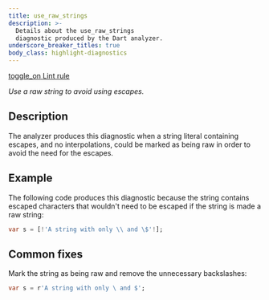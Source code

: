 ```yaml
---
title: use_raw_strings
description: >-
  Details about the use_raw_strings
  diagnostic produced by the Dart analyzer.
underscore_breaker_titles: true
body_class: highlight-diagnostics
---
```


<div class="tags">
  <a class="tag-label"
      href="/tools/linter-rules/use_raw_strings"
      title="Learn about the lint rule that enables this diagnostic."
      aria-label="Learn about the lint rule that enables this diagnostic."
      target="_blank">
    <span class="material-symbols" aria-hidden="true">toggle_on</span>
    <span>Lint rule</span>
  </a>
</div>

_Use a raw string to avoid using escapes._

## Description

The analyzer produces this diagnostic when a string literal containing
escapes, and no interpolations, could be marked as being raw in order to
avoid the need for the escapes.

## Example

The following code produces this diagnostic because the string contains
escaped characters that wouldn't need to be escaped if the string is
made a raw string:

```dart
var s = [!'A string with only \\ and \$'!];
```

## Common fixes

Mark the string as being raw and remove the unnecessary backslashes:

```dart
var s = r'A string with only \ and $';
```
